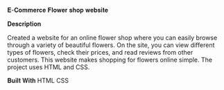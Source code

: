 𝐄-𝐂𝐨𝐦𝐦𝐞𝐫𝐜𝐞 𝐅𝐥𝐨𝐰𝐞𝐫 𝐬𝐡𝐨𝐩 𝐰𝐞𝐛𝐬𝐢𝐭𝐞

𝐃𝐞𝐬𝐜𝐫𝐢𝐩𝐭𝐢𝐨𝐧

Created a website for an online flower shop where you can easily browse through a variety of beautiful flowers. On the site, you can view different types of flowers, check their prices, and read reviews from other customers. This website makes shopping for flowers online simple. The project uses HTML and CSS.

𝐁𝐮𝐢𝐥𝐭 𝐖𝐢𝐭𝐡
HTML
CSS
